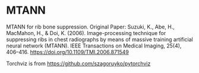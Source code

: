 # MTANN
MTANN for rib bone suppression.
Original Paper: Suzuki, K., Abe, H., MacMahon, H., & Doi, K. (2006). Image-processing technique for suppressing ribs in chest radiographs by means of massive training artificial neural network (MTANN). IEEE Transactions on Medical Imaging, 25(4), 406–416. https://doi.org/10.1109/TMI.2006.871549

Torchviz is from https://github.com/szagoruyko/pytorchviz